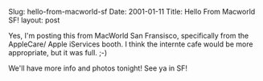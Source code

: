 Slug: hello-from-macworld-sf
Date: 2001-01-11
Title: Hello From Macworld SF!
layout: post

Yes, I&#39;m posting this from MacWorld San Fransisco, specifically from the AppleCare/ Apple iServices booth. I think the internte cafe would be more appropriate, but it was full. ;-)

We&#39;ll have more info and photos tonight! See ya in SF!
